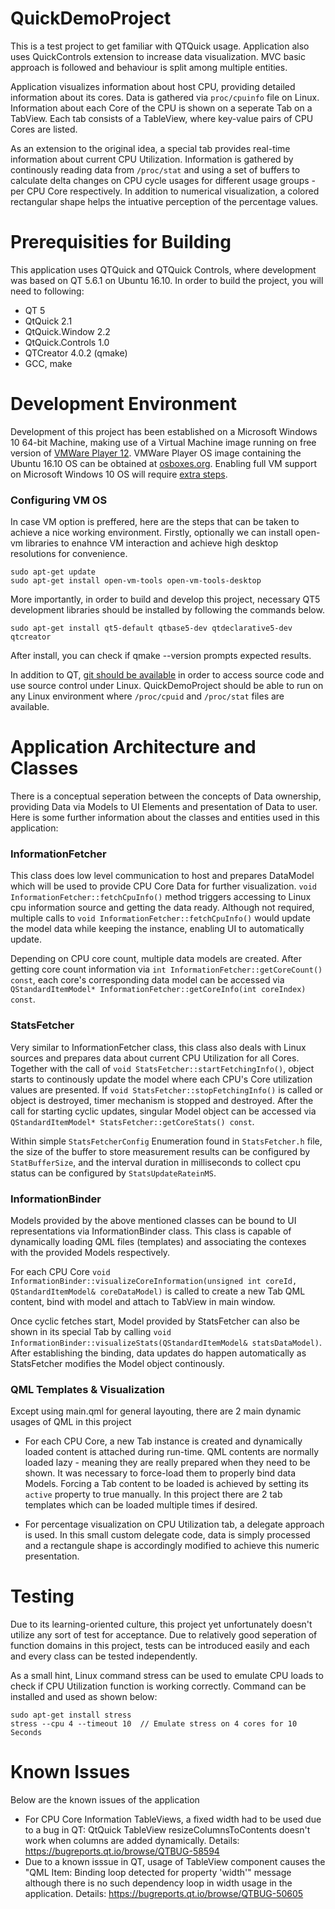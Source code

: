 # QuickDemoProject
This is a test project to get familiar with QTQuick usage. Application also uses QuickControls extension to increase data visualization. MVC basic approach is followed and behaviour is split among multiple entities.

Application visualizes information about host CPU, providing detailed information about its cores. Data is gathered via `proc/cpuinfo` file on Linux. Information about each Core of the CPU is shown on a seperate Tab on a TabView. Each tab consists of a TableView, where key-value pairs of CPU Cores are listed.

As an extension to the original idea, a special tab provides real-time information about current CPU Utilization. Information is gathered by continously reading data from `/proc/stat` and using a set of buffers to calculate delta changes on CPU cycle usages for different usage groups - per CPU Core respectively. In addition to numerical visualization, a colored rectangular shape helps the intuative perception of the percentage values.

# Prerequisities for Building
This application uses QTQuick and QTQuick Controls, where development was based on QT 5.6.1 on Ubuntu 16.10. In order to build the project, you will need to following:

* QT 5
* QtQuick 2.1
* QtQuick.Window 2.2
* QtQuick.Controls 1.0
* QTCreator 4.0.2 (qmake)
* GCC, make

# Development Environment
Development of this project has been established on a Microsoft Windows 10 64-bit Machine, making use of a Virtual Machine image running on free version of [VMWare Player 12](https://www.vmware.com/go/downloadplayer). VMWare Player OS image containing the Ubuntu 16.10 OS can be obtained at [osboxes.org](http://www.osboxes.org/ubuntu/#ubuntu-16-10-vmware). Enabling full VM support on Microsoft Windows 10 OS will require [extra steps](https://kb.vmware.com/kb/2146361).

### Configuring VM OS
In case VM option is preffered, here are the steps that can be taken to achieve a nice working environment. Firstly, optionally we can install open-vm libraries to enahnce VM interaction and achieve high desktop resolutions for convenience.

    sudo apt-get update
    sudo apt-get install open-vm-tools open-vm-tools-desktop

More importantly, in order to build and develop this project, necessary QT5 development libraries should be installed by following the commands below.

    sudo apt-get install qt5-default qtbase5-dev qtdeclarative5-dev qtcreator
    
After install, you can check if qmake --version prompts expected results.

In addition to QT, [git should be available](https://git-scm.com/download/linux) in order to access source code and use source control under Linux. QuickDemoProject should be able to run on any Linux environment where `/proc/cpuid` and `/proc/stat` files are available.

# Application Architecture and Classes

There is a conceptual seperation between the concepts of Data ownership, providing Data via Models to UI Elements and presentation of Data to user. Here is some further information about the classes and entities used in this application:

### InformationFetcher

This class does low level communication to host and prepares DataModel which will be used to provide CPU Core Data for further visualization. `void InformationFetcher::fetchCpuInfo()` method triggers accessing to Linux cpu information source and getting the data ready. Although not required, multiple calls to `void InformationFetcher::fetchCpuInfo()` would update the model data while keeping the instance, enabling UI to automatically update.

Depending on CPU core count, multiple data models are created. After getting core count information via `int InformationFetcher::getCoreCount() const`, each core's corresponding data model can be accessed via `QStandardItemModel* InformationFetcher::getCoreInfo(int coreIndex) const`.

### StatsFetcher

Very similar to InformationFetcher class, this class also deals with Linux sources and prepares data about current CPU Utilization for all Cores. Together with the call of `void StatsFetcher::startFetchingInfo()`, object starts to continously update the model where each CPU's Core utilization values are presented. If `void StatsFetcher::stopFetchingInfo()` is called or object is destroyed, timer mechanism is stopped and destroyed. After the call for starting cyclic updates, singular Model object can be accessed via `QStandardItemModel* StatsFetcher::getCoreStats() const`.

Within simple `StatsFetcherConfig` Enumeration found in `StatsFetcher.h` file, the size of the buffer to store measurement results can be configured by `StatBufferSize`, and the interval duration in milliseconds to collect cpu status can be configured by `StatsUpdateRateinMS`.

### InformationBinder

Models provided by the above mentioned classes can be bound to UI representations via InformationBinder class. This class is capable of dynamically loading QML files (templates) and associating the contexes with the provided Models respectively.

For each CPU Core `void InformationBinder::visualizeCoreInformation(unsigned int coreId, QStandardItemModel& coreDataModel)` is called to create a new Tab QML content, bind with model and attach to TabView in main window.

Once cyclic fetches start, Model provided by StatsFetcher can also be shown in its special Tab by calling `void InformationBinder::visualizeStats(QStandardItemModel& statsDataModel)`. After establishing the binding, data updates do happen automatically as StatsFetcher modifies the Model object continously.

### QML Templates & Visualization

Except using main.qml for general layouting, there are 2 main dynamic usages of QML in this project

* For each CPU Core, a new Tab instance is created and dynamically loaded content is attached during run-time. QML contents are normally loaded lazy - meaning they are really prepared when they need to be shown. It was necessary to force-load them to properly bind data Models. Forcing a Tab content to be loaded is achieved by setting its `active` property to true manually. In this project there are 2 tab templates which can be loaded multiple times if desired.

* For percentage visualization on CPU Utilization tab, a delegate approach is used. In this small custom delegate code, data is simply processed and a rectangule shape is accordingly modified to achieve this numeric presentation.

# Testing

Due to its learning-oriented culture, this project yet unfortunately doesn't utilize any sort of test for acceptance. Due to relatively good seperation of function domains in this project, tests can be introduced easily and each and every class can be tested independently.

As a small hint, Linux command stress can be used to emulate CPU loads to check if CPU Utilization function is working correctly. Command can be installed and used as shown below:

    sudo apt-get install stress
    stress --cpu 4 --timeout 10  // Emulate stress on 4 cores for 10 Seconds

# Known Issues
Below are the known issues of the application
* For CPU Core Information TableViews, a fixed width had to be used due to a bug in QT: QtQuick TableView resizeColumnsToContents doesn't work when columns are added dynamically. Details: https://bugreports.qt.io/browse/QTBUG-58594
* Due to a known isssue in QT, usage of TableView component causes the "QML Item: Binding loop detected for property 'width'" message although there is no such dependency loop in width usage in the application. Details: https://bugreports.qt.io/browse/QTBUG-50605



